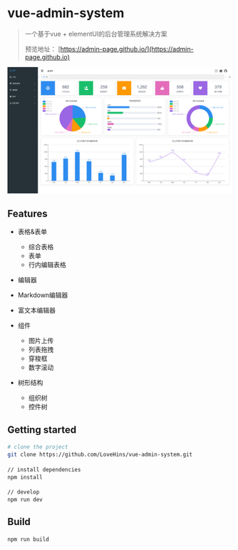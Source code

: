 # vue-admin-system

> 一个基于vue + elementUI的后台管理系统解决方案
>
> 预览地址： [https://admin-page.github.io/](https://admin-page.github.io)

![home](./static/img/home.png)

## Features

- 表格&表单
  - 综合表格
  - 表单
  - 行内编辑表格

-   编辑器
  - Markdown编辑器
  - 富文本编辑器

- 组件
  - 图片上传
  - 列表拖拽
  - 穿梭框
  - 数字滚动
- 树形结构
  - 组织树
  - 控件树

## Getting started

``` bash
# clone the project
git clone https://github.com/LoveHins/vue-admin-system.git

// install dependencies
npm install

// develop
npm run dev
```

## Build

```bash
npm run build
```

